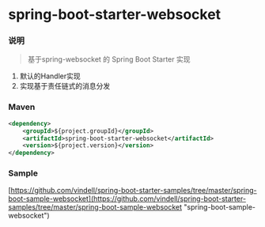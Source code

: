 # spring-boot-starter-websocket


### 说明


 > 基于spring-websocket 的 Spring Boot Starter 实现

1. 默认的Handler实现
2. 实现基于责任链式的消息分发

### Maven

``` xml
<dependency>
	<groupId>${project.groupId}</groupId>
	<artifactId>spring-boot-starter-websocket</artifactId>
	<version>${project.version}</version>
</dependency>
```

### Sample

[https://github.com/vindell/spring-boot-starter-samples/tree/master/spring-boot-sample-websocket](https://github.com/vindell/spring-boot-starter-samples/tree/master/spring-boot-sample-websocket "spring-boot-sample-websocket")

